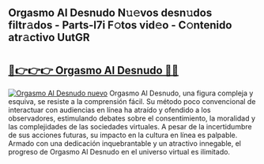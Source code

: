 ## Orgasmo Al Desnudo N𝚞𝚎vos desn𝚞dos filtr𝚊dos - Parts-l7i F𝚘tos vid𝚎o - C𝚘ntenido atr𝚊ctivo UutGR

# <h2><a href="http://mb9wmyi.tromn.icu/?c=Orgasmo+Al+Desnudo">🔗👉👉👉 Orgasmo Al Desnudo 🔗🔗</a></h2>

[![Orgasmo Al Desnudo nuevo](https://i.imgur.com/pEAQMta.gif)](http://mb9wmyi.tromn.icu/?c=Orgasmo+Al+Desnudo)
Orgasmo Al Desnudo, una figura compleja y esquiva, se resiste a la comprensión fácil. Su método poco convencional de interactuar con audiencias en línea ha atraído y ofendido a los observadores, estimulando debates sobre el consentimiento, la moralidad y las complejidades de las sociedades virtuales. A pesar de la incertidumbre de sus acciones futuras, su impacto en la cultura en línea es palpable. Armado con una dedicación inquebrantable y un atractivo innegable, el progreso de Orgasmo Al Desnudo en el universo virtual es ilimitado.

